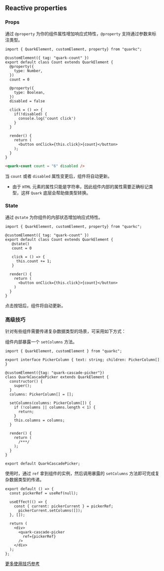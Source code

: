 ## Reactive properties

### Props

通过 `@property` 为你的组件属性增加响应式特性，`@property` 支持通过参数来标注类型。

```tsx
import { QuarkElement, customElement, property} from "quarkc";

@customElement({ tag: "quark-count" })
export default class Count extends QuarkElement {
  @property({
    type: Number,
  })
  count = 0

  @property({
    type: Boolean,
  })
  disabled = false

  click = () => {
    if(!disabled) {
      console.log('count click')
    }
  }

  render() {
    return (
      <button onClick={this.click}>{count}</button>
    );
  }
}
```

```html
<quark-count count = "6" disabled />
```
当 `count` 或者 `disabled` 属性变更后，组件将自动更新。

- 由于 `HTML` 元素的属性只能是字符串，因此组件内部的属性需要正确标记类型，这样 `Quark` 底层会帮助做类型转换。

### State

通过 `@state` 为你组件的内部状态增加响应式特性。

```tsx
import { QuarkElement, customElement, property} from "quarkc";

@customElement({ tag: "quark-count" })
export default class Count extends QuarkElement {
   @state()
   count = 0

   click = () => {
     this.count += 1;
   }

  render() {
    return (
      <button onClick={this.click}>{count}</button>
    )
  }
}
```
点击按钮后，组件将自动更新。



### 高级技巧

针对有些组件需要传递复杂数据类型的场景，可采用如下方式：

组件内部暴露一个 `setColumns` 方法。
```tsx
import { QuarkElement, customElement } from "quarkc";

export interface PickerColumn { text: string; children: PickerColumn[] }

@customElement({tag: "quark-cascade-picker"})
class QuarkCascadePicker extends QuarkElement {
  constructor() {
    super();
  }
  columns: PickerColumn[] = [];

  setColumns(columns: PickerColumn[]) {
    if (!columns || columns.length < 1) {
      return;
    }
    this.columns = columns;
  }

  render() {
    return (
      /***/
    );
  }
}

export default QuarkCascadePicker;
```

使用时，通过 `ref` 拿到组件的实例，然后调用暴露的 `setColumns` 方法即可完成复杂数据类型的传递。
```tsx
export default () => {
  const pickerRef = useRef(null);

  useEffect(() => {
    const { current: pickerCurrent } = pickerRef;
      pickerCurrent.setColumns([]);
  }, []);

  return (
    <div>
      <quark-cascade-picker
        ref={pickerRef}
      />
    </div>
  );
};
```
[更多使用技巧参考](https://github.com/hellof2e/quark-design/blob/main/packages/quark/src/cascadepicker/index.tsx)




